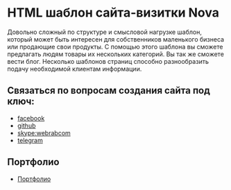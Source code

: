 
# HTML шаблон сайта-визитки Nova

Довольно сложный по структуре и смысловой нагрузке шаблон, который может быть интересен для собственников маленького бизнеса или продающие свои продукты. С помощью этого шаблона вы сможете предлагать людям товары их нескольких категорий.
Вы так же сможете вести блог. Несколько шаблонов страниц способно разнообразить подачу необходимой клиентам информации.

## Связаться по вопросам создания сайта под ключ:

* [facebook](https://www.facebook.com/frontendercode)
* [github](https://github.com/frontend-coder)
* [skype:webrabcom](href="skype:webrabcom")
* [telegram](https://t.me/frontendcoder)

## Портфолио
* [Портфолио](https://frontend-coder.github.io)
